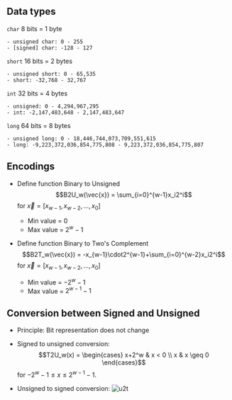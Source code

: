 ## Data types

`char`  8 bits = 1 byte
    
    - unsigned char: 0 - 255
    - [signed] char: -128 - 127

`short` 16 bits = 2 bytes

    - unsigned short: 0 - 65,535
    - short: -32,768 - 32,767

`int` 32 bits = 4 bytes

    - unsigned: 0 - 4,294,967,295
    - int: -2,147,483,648 - 2,147,483,647

`long` 64 bits = 8 bytes

    - unsigned long: 0 - 18,446,744,073,709,551,615
    - long: -9,223,372,036,854,775,808 - 9,223,372,036,854,775,807

## Encodings

- Define function Binary to Unsigned $$B2U_w(\vec{x}) = \sum_{i=0}^{w-1}x_i2^i$$ for $\vec{x}=[x_{w-1}, x_{w-2}, \dots, x_0]$
    - Min value = 0
    - Max value = $2^w-1$

- Define function Binary to Two's Complement $$B2T_w(\vec{x}) = -x_{w-1}\cdot2^{w-1}+\sum_{i=0}^{w-2}x_i2^i$$ for $\vec{x}=[x_{w-1}, x_{w-2}, \dots, x_0]$
    - Min value = $-2^w-1$
    - Max value = $2^{w-1}-1$

## Conversion between Signed and Unsigned

- Principle: Bit representation does not change

- Signed to unsigned conversion: $$T2U_w(x) = \begin{cases} 
x+2^w & x < 0 \\
x & x \geq 0
\end{cases}$$
for $-2^w-1 \leq x \leq 2^{w-1}-1$.

- Unsigned to signed conversion:
![u2t](https://latex.codecogs.com/png.image?\dpi{110}\begin{cases}u&u\leq&space;2^{w-1}-1\\u-2^w&u>2^{w-1}-1\end{cases})
